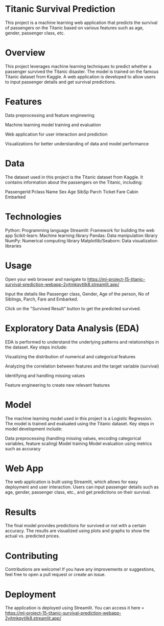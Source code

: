 # Titanic Survival Prediction 
This project is a machine learning web application that predicts the survival of passengers on the Titanic based on various features such as age, gender, passenger class, etc.

# Overview
This project leverages machine learning techniques to predict whether a passenger survived the Titanic disaster. The model is trained on the famous Titanic dataset from Kaggle. A web application is developed to allow users to input passenger details and get survival predictions.

# Features
Data preprocessing and feature engineering

Machine learning model training and evaluation

Web application for user interaction and prediction

Visualizations for better understanding of data and model performance

# Data
The dataset used in this project is the Titanic dataset from Kaggle. It contains information about the passengers on the Titanic, including:

PassengerId
Pclass
Name
Sex
Age
SibSp
Parch
Ticket
Fare
Cabin
Embarked

# Technologies
Python: Programming language Streamlit: Framework for building the web app Scikit-learn: Machine learning library Pandas: Data manipulation library NumPy: Numerical computing library Matplotlib/Seaborn: Data visualization libraries

# Usage
Open your web browser and navigate to https://ml-project-15-titanic-survival-prediction-webapp-2yjtmkqvtilk8.streamlit.app/

Input the details like Passenger class, Gender, Age of the person, No of Siblings, Parch, Fare and Embarked.

Click on the "Survived Result" button to get the predicted survived.

# Exploratory Data Analysis (EDA)
EDA is performed to understand the underlying patterns and relationships in the dataset. Key steps include:

Visualizing the distribution of numerical and categorical features

Analyzing the correlation between features and the target variable (survival)

Identifying and handling missing values

Feature engineering to create new relevant features

# Model
The machine learning model used in this project is a Logistic Regression. The model is trained and evaluated using the Titanic dataset. Key steps in model development include:

Data preprocessing (handling missing values, encoding categorical variables, feature scaling)
Model training 
Model evaluation using metrics such as accuracy

# Web App
The web application is built using Streamlit, which allows for easy deployment and user interaction. Users can input passenger details such as age, gender, passenger class, etc., and get predictions on their survival.

# Results
The final model provides predictions for survived or not with a certain accuracy. The results are visualized using plots and graphs to show the actual vs. predicted prices.

# Contributing
Contributions are welcome! If you have any improvements or suggestions, feel free to open a pull request or create an issue.

# Deployment
The application is deployed using Streamlit. You can access it here = https://ml-project-15-titanic-survival-prediction-webapp-2yjtmkqvtilk8.streamlit.app/
